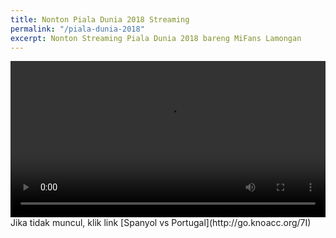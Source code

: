 ```yaml
---
title: Nonton Piala Dunia 2018 Streaming
permalink: "/piala-dunia-2018"
excerpt: Nonton Streaming Piala Dunia 2018 bareng MiFans Lamongan
---
```


  <video id="linkmobile" controls="" height="250" poster="" width="100%">
  <source src="https://mixer.com/api/v1/channels/32335806/manifest.m3u8" type="video/mp4"></source>
  Your browser does not support the video tag.
</video>
Jika tidak muncul, klik link [Spanyol vs Portugal](http://go.knoacc.org/7I)

<!--video control><source src="https://mixer.com/api/v1/channels/39927539/manifest.m3u8?accessKey=39927539-a6ryhjj8byihevabb1l9t7wt6t4lg7kf" type="video/mp4"/>
<!--source src="https://mixer.com/api/v1/channels/39927539/manifest.m3u8?accessKey=39927539-a6ryhjj8byihevabb1l9t7wt6t4lg7kf" type="video/ogg"/>
 kode streaming tidak didukung di browser kamu, <a href="http://go.knoacc.org/7I">klik Spanyol vs Portugal </a> untuk nonton di link sumber.
</video>
</div>
<!--
<blockquote class="embedly-card"><h4><a href="https://mixer.com/api/v1/channels/39927539/manifest.m3u8?accessKey=39927539-a6ryhjj8byihevabb1l9t7wt6t4lg7kf">null</a></h4><p>null</p></blockquote> <script async src="//cdn.embedly.com/widgets/platform.js" charset="UTF-8"></script>
-->
